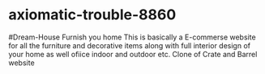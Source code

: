 # axiomatic-trouble-8860
#Dream-House Furnish you home
This is basically a E-commerse website for all the furniture and decorative items along with full interior design of your home as well ofiice indoor and outdoor etc.
Clone of Crate and Barrel website

